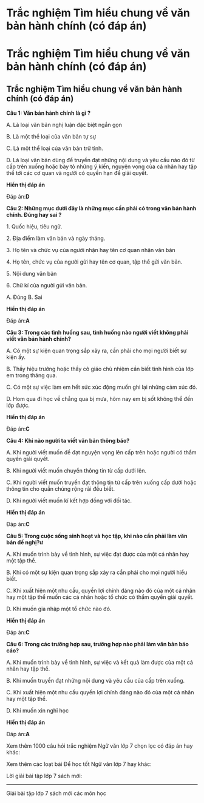 # Trắc nghiệm Tìm hiểu chung về văn bản hành chính (có đáp án)

# Trắc nghiệm Tìm hiểu chung về văn bản hành chính (có đáp án)

## Trắc nghiệm Tìm hiểu chung về văn bản hành chính (có đáp án)

**Câu 1: Văn bản hành chính là gì ?**

A. Là loại văn bản nghị luận đặc biệt ngắn gọn

B. Là một thể loại của văn bản tự sự

C. Là một thể loại của văn bản trữ tình.

D. Là loại văn bản dùng để truyền đạt những nội dung và yêu cầu nào đó từ cấp trên xuống hoặc bày tỏ những ý kiến, nguyện vọng của cá nhân hay tập thể tới các cơ quan và người có quyền hạn để giải quyết.

**Hiển thị đáp án**

Đáp án:**D**

**Câu 2: Những mục dưới đây là những mục cần phải có trong văn bản hành chính. Đúng hay sai ?**

1\. Quốc hiệu, tiêu ngữ.

2\. Địa điểm làm văn bản và ngày tháng.

3\. Họ tên và chức vụ của người nhận hay tên cơ quan nhận văn bản

4\. Họ tên, chức vụ của người gửi hay tên cơ quan, tập thể gửi văn bản.

5\. Nội dung văn bản

6\. Chữ kí của người gửi văn bản.

A. Đúng B. Sai

**Hiển thị đáp án**

Đáp án:**A**

**Câu 3: Trong các tình huống sau, tình huống nào người viết không phải viết văn bản hành chính?**

A. Có một sự kiện quan trọng sắp xảy ra, cần phải cho mọi người biết sự kiện ấy.

B. Thầy hiệu trưởng hoặc thầy cô giáo chủ nhiệm cần biết tình hình của lớp em trong tháng qua.

C. Có một sự việc làm em hết sức xúc động muốn ghi lại những cảm xúc đó. 

D. Hom qua đi học về chẳng qua bị mưa, hôm nay em bị sốt không thể đến lớp được.

**Hiển thị đáp án**

Đáp án:**C**

**Câu 4: Khi nào người ta viết văn bản thông báo?**

A. Khi người viết muốn đề đạt nguyện vọng lên cấp trên hoặc người có thẩm quyền giải quyết.

B. Khi người viết muốn chuyển thông tin từ cấp dưới lên.

C. Khi người viết muốn truyền đạt thông tin từ cấp trên xuống cấp dưới hoặc thông tin cho quần chúng rộng rãi đều biết.

D. Khi người viết muốn kí kết hợp đồng với đối tác.

**Hiển thị đáp án**

Đáp án:**C**

**Câu 5: Trong cuộc sống sinh hoạt và học tập, khi nào cần phải làm văn bản đề nghị?ư**

A. Khi muốn trình bày về tình hình, sự việc đạt được của một cá nhân hay một tập thể.

B. Khi có một sự kiện quan trọng sắp xảy ra cần phải cho mọi người hiểu biết.

C. Khi xuất hiện một nhu cầu, quyền lợi chính đáng nào đó của một cá nhân hay một tập thể muốn các cá nhân hoặc tổ chức có thẩm quyền giải quyết.

D. Khi muốn gia nhập một tổ chức nào đó. 

**Hiển thị đáp án**

Đáp án:**C**

**Câu 6: Trong các trường hợp sau, trường hợp nào phải làm văn bản báo cáo?**

A. Khi muốn trình bày về tình hình, sự việc và kết quả làm được của một cá nhân hay tập thể.

B. Khi muốn truyền đạt những nội dung và yêu cầu của cấp trên xuống.

C. Khi xuất hiện một nhu cầu quyền lợi chính đáng nào đó của một cá nhân hay một tập thể.

D. Khi muốn xin nghỉ học

**Hiển thị đáp án**

Đáp án:**A**

Xem thêm 1000 câu hỏi trắc nghiệm Ngữ văn lớp 7 chọn lọc có đáp án hay khác:

Xem thêm các loạt bài Để học tốt Ngữ văn lớp 7 hay khác:

Lời giải bài tập lớp 7 sách mới:

* * *

Giải bài tập lớp 7 sách mới các môn học
